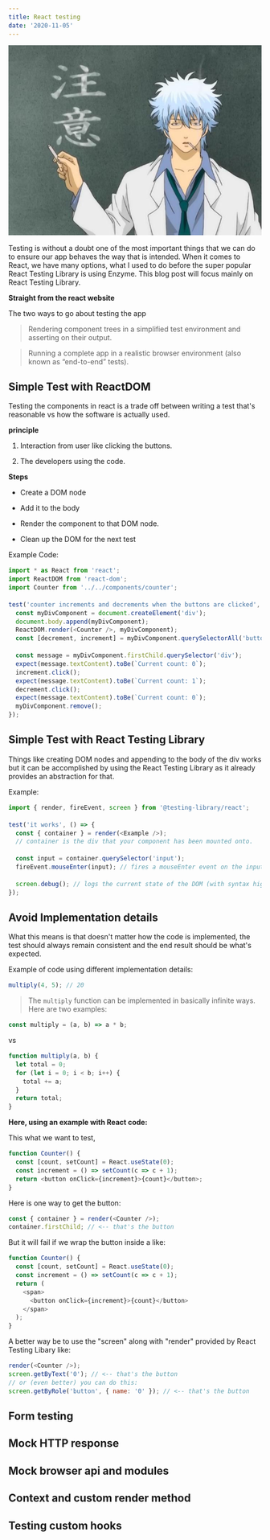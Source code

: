 ```yaml
---
title: React testing
date: '2020-11-05'
---
```


![testing](./testing.jpg)

Testing is without a doubt one of the most important things that we can do to ensure our app behaves the way that is intended. When it comes to React, we have many options, what I used to do before the super popular React Testing Library is using Enzyme. This blog post will focus mainly on React Testing Library.

**Straight from the react website**

The two ways to go about testing the app

> Rendering component trees in a simplified test environment and asserting on their output.

> Running a complete app in a realistic browser environment (also known as “end-to-end” tests).

## Simple Test with ReactDOM

Testing the components in react is a trade off between writing a test that's reasonable vs how the software is actually used.

**principle**

1. Interaction from user like clicking the buttons.

2. The developers using the code.

**Steps**

- Create a DOM node

- Add it to the body

- Render the component to that DOM node.

- Clean up the DOM for the next test

Example Code:

```javascript
import * as React from 'react';
import ReactDOM from 'react-dom';
import Counter from '../../components/counter';

test('counter increments and decrements when the buttons are clicked', () => {
  const myDivComponent = document.createElement('div');
  document.body.append(myDivComponent);
  ReactDOM.render(<Counter />, myDivComponent);
  const [decrement, increment] = myDivComponent.querySelectorAll('button');

  const message = myDivComponent.firstChild.querySelector('div');
  expect(message.textContent).toBe(`Current count: 0`);
  increment.click();
  expect(message.textContent).toBe(`Current count: 1`);
  decrement.click();
  expect(message.textContent).toBe(`Current count: 0`);
  myDivComponent.remove();
});
```

## Simple Test with React Testing Library

Things like creating DOM nodes and appending to the body of the div works but it can be accomplished by using the React Testing Library as it already provides an abstraction for that.

Example:

```javascript
import { render, fireEvent, screen } from '@testing-library/react';

test('it works', () => {
  const { container } = render(<Example />);
  // container is the div that your component has been mounted onto.

  const input = container.querySelector('input');
  fireEvent.mouseEnter(input); // fires a mouseEnter event on the input

  screen.debug(); // logs the current state of the DOM (with syntax highlighting!)
});
```

## Avoid Implementation details

What this means is that doesn't matter how the code is implemented, the test should always remain consistent and the end result should be what's expected.

Example of code using different implementation details:

```javascript
multiply(4, 5); // 20
```

> The `multiply` function can be implemented in basically infinite ways. Here are two examples:

```javascript
const multiply = (a, b) => a * b;
```

vs

```javascript
function multiply(a, b) {
  let total = 0;
  for (let i = 0; i < b; i++) {
    total += a;
  }
  return total;
}
```

**Here, using an example with React code:**

This what we want to test,

```javascript
function Counter() {
  const [count, setCount] = React.useState(0);
  const increment = () => setCount(c => c + 1);
  return <button onClick={increment}>{count}</button>;
}
```

Here is one way to get the button:

```javascript
const { container } = render(<Counter />);
container.firstChild; // <-- that's the button
```

But it will fail if we wrap the button inside a <span/> like:

```javascript
function Counter() {
  const [count, setCount] = React.useState(0);
  const increment = () => setCount(c => c + 1);
  return (
    <span>
      <button onClick={increment}>{count}</button>
    </span>
  );
}
```

A better way be to use the "screen" along with "render" provided by React Testing Libary like:

```javascript
render(<Counter />);
screen.getByText('0'); // <-- that's the button
// or (even better) you can do this:
screen.getByRole('button', { name: '0' }); // <-- that's the button
```

## Form testing

## Mock HTTP response

## Mock browser api and modules

## Context and custom render method

## Testing custom hooks
